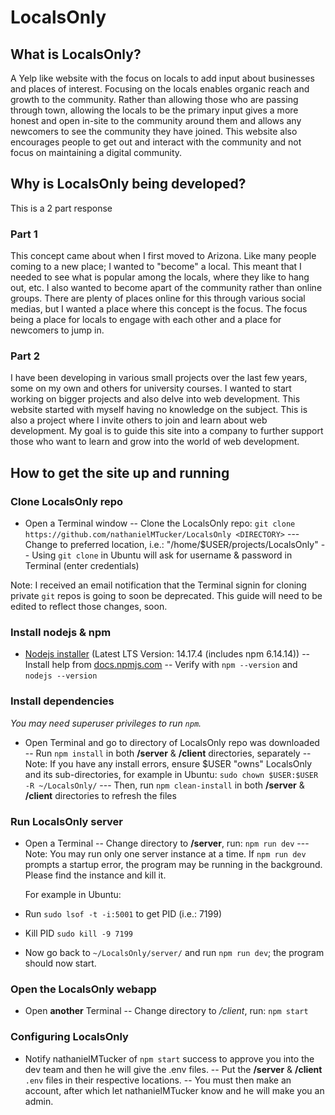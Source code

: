 # LocalsOnly

## What is LocalsOnly?

A Yelp like website with the focus on locals to add input about businesses and places of interest.
Focusing on the locals enables organic reach and growth to the community. Rather than allowing those
who are passing through town, allowing the locals to be the primary input gives a more honest and open
in-site to the community around them and allows any newcomers to see the community they have joined.
This website also encourages people to get out and interact with the community and not focus on
maintaining a digital community.

## Why is LocalsOnly being developed?

This is a 2 part response

### Part 1

This concept came about when I first moved to Arizona. Like many people coming to a new place; I wanted
to "become" a local. This meant that I needed to see what is popular among the locals, where they like to
hang out, etc. I also wanted to become apart of the community rather than online groups. There are plenty
of places online for this through various social medias, but I wanted a place where this concept is the
focus. The focus being a place for locals to engage with each other and a place for newcomers to jump in.

### Part 2

I have been developing in various small projects over the last few years, some on my own and others for
university courses. I wanted to start working on bigger projects and also delve into web development.
This website started with myself having no knowledge on the subject. This is also a project where I invite
others to join and learn about web development. My goal is to guide this site into a company to further
support those who want to learn and grow into the world of web development.

## How to get the site up and running

### Clone LocalsOnly repo
- Open a Terminal window
-- Clone the LocalsOnly repo: `git clone https://github.com/nathanielMTucker/LocalsOnly <DIRECTORY>`
--- Change <DIRECTORY> to preferred location, i.e.: "/home/$USER/projects/LocalsOnly"
-- Using `git clone` in Ubuntu will ask for username & password in Terminal (enter credentials)

Note: I received an email notification that the Terminal signin for cloning private `git` repos is going to soon be deprecated. This guide will need to be edited to reflect those changes, soon.
  
### Install nodejs & npm
- [Nodejs installer](https://nodejs.org/en/download/) (Latest LTS Version: 14.17.4 (includes npm 6.14.14))
-- Install help from [docs.npmjs.com](https://docs.npmjs.com/downloading-and-installing-node-js-and-npm/)
-- Verify with `npm --version` and `nodejs --version`
  
### Install dependencies
_You may need superuser privileges to run `npm`._

  - Open Terminal and go to directory of LocalsOnly repo was downloaded
-- Run `npm install` in both **/server** & **/client** directories, separately
-- Note: If you have any install errors, ensure $USER "owns" LocalsOnly and its sub-directories, for example in Ubuntu: `sudo chown $USER:$USER -R ~/LocalsOnly/`
--- Then, run `npm clean-install` in both **/server** & **/client** directories to refresh the files

  ### Run LocalsOnly server
- Open a Terminal
-- Change directory to **/server**, run: `npm run dev`
--- Note: You may run only one server instance at a time. If `npm run dev` prompts a startup error, the program may be running in the background. Please find the instance and kill it.
  
  For example in Ubuntu:
- Run `sudo lsof -t -i:5001` to get PID (i.e.: 7199)
- Kill PID `sudo kill -9 7199`
- Now go back to `~/LocalsOnly/server/` and run `npm run dev`; the program should now start.
  
### Open the LocalsOnly webapp
- Open **another** Terminal
-- Change directory to _/client_, run: `npm start`
  
### Configuring LocalsOnly
- Notify nathanielMTucker of `npm start` success to approve you into the dev team and then he will give the .env files.
-- Put the **/server** & **/client** `.env` files in their respective locations.
-- You must then make an account, after which let nathanielMTucker know and he will make you an admin.
